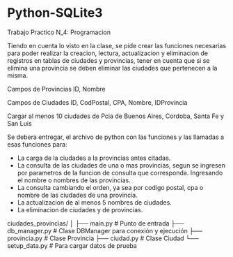 # Python-SQLite3

Trabajo Practico N_4: Programacion 

Tiendo en cuenta lo visto en la clase, se pide crear las funciones necesarias para poder realizar la creacion, lectura, actualizacion y eliminacion de registros en tablas de ciudades y provincias, tener en cuenta que si se elimina una provincia se deben eliminar las ciudades que pertenecen a la misma.

Campos de Provincias
ID, Nombre

Campos de Ciudades
ID, CodPostal, CPA, Nombre, IDProvincia

Cargar al menos 10 ciudades de Pcia de Buenos Aires, Cordoba, Santa Fe y San Luis

Se debera entregar, el archivo de python con las funciones y las llamadas a esas funciones para:
- La carga de la ciudades a la provincias antes citadas.
- La consulta de las ciudades de una o mas provincias, segun se ingresen por parametros de la funcion de consulta que corresponda. Ingresando el nombre o nombres de las provincias.
- La consulta cambiando el orden, ya sea por codigo postal, cpa o nombre de las ciudades de una provincia.
- La actualizacion de al menos 5 nombres de ciudades.
- La eliminacion de ciudades y de provincias.

ciudades_provincias/
│
├── main.py               # Punto de entrada
├── db_manager.py         # Clase DBManager para conexión y ejecución
├── provincia.py          # Clase Provincia
├── ciudad.py             # Clase Ciudad
└── setup_data.py         # Para cargar datos de prueba
